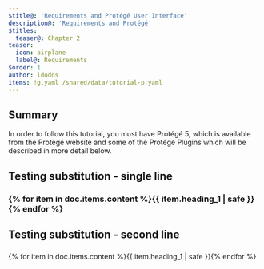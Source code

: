 ```yaml
---
$title@: 'Requirements and Protégé User Interface'
description@: 'Requirements and Protégé'
$titles:
  teaser@: Chapter 2
teaser:
  icon: airplane
  label@: Requirements
$order: 1
author: ldodds
items: !g.yaml /shared/data/tutorial-p.yaml
---
```


## Summary

In order to follow this tutorial, you must have Protégé 5, which is available from the Protégé website and some of the Protégé Plugins which will be described in more detail below.


## Testing substitution - single line

### {% for item in doc.items.content %}{{ item.heading_1 | safe }}{% endfor %}


## Testing substitution - second line

###
{% for item in doc.items.content %}{{ item.heading_1 | safe }}{% endfor %}